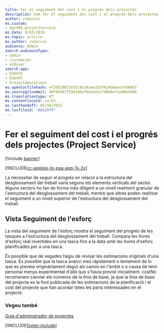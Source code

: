 ```yaml
---
title: Fer el seguiment del cost i el progrés dels projectes
description: Com fer el seguiment del cost i el progrés dels projectes al Project Service
author: ruhercul
ms.custom:
- dyn365-projectservice
ms.date: 8/03/2018
ms.topic: article
ms.author: ruhercul
audience: Admin
search.audienceType:
- admin
- customizer
- enduser
search.app:
- D365CE
- D365PS
- ProjectOperations
ms.openlocfilehash: ef2db198716f5c8a18aae2b37624b0aece766d83
ms.sourcegitcommit: 40f68387f594180af64a5e5c748b6efa188bd300
ms.translationtype: HT
ms.contentlocale: ca-ES
ms.lasthandoff: 05/10/2021
ms.locfileid: "6012979"
---
```

# <a name="track-project-progress-and-cost-project-service"></a>Fer el seguiment del cost i el progrés dels projectes (Project Service)

[!include [banner](../includes/psa-now-project-operations.md)]

[!INCLUDE[cc-applies-to-psa-app-1x-2x](../includes/cc-applies-to-psa-app-1x-2x.md)]

La necessitar de seguir el progrés en relació a la estructura del desglossament del treball varia segons els elements verticals del sector. Alguns sectors ho fan de forma més diligent a un nivell realment granular de l'estructura del desglossament del treball, mentre que altres poden realitzar el seguiment a un nivell superior de l'estructura del desglossament del treball.  
  
## <a name="effort-tracking-view"></a>Vista Seguiment de l'esforç  
La vista del seguiment de l'esforç mostra el seguiment del progrés de les tasques a l'estructura del desglossament del treball. Compara les hores d'esforç real invertides en una tasca fins a la data amb les hores d'esforç planificades per a una tasca.  
  
És possible que de vegades hàgiu de revisar les estimacions originals d'una tasca. És possible que la tasca avanci més ràpidament o lentament de lo que es preveia originàriament degut als canvis en l'àmbit o a causa de tenir personal menys experimentat d'allò que s'havia previst inicialment. costNo recomanem canviar els números de la línia de base, ja que la línia de base del projecte es la font publicada de les estimacions de la planificació i el cost del projecte que han acordar totes les parts interessades en el projecte.  
  
### <a name="see-also"></a>Vegeu també  
 [Guia d'administrador de projectes](../psa/project-manager-guide.md)


[!INCLUDE[footer-include](../includes/footer-banner.md)]